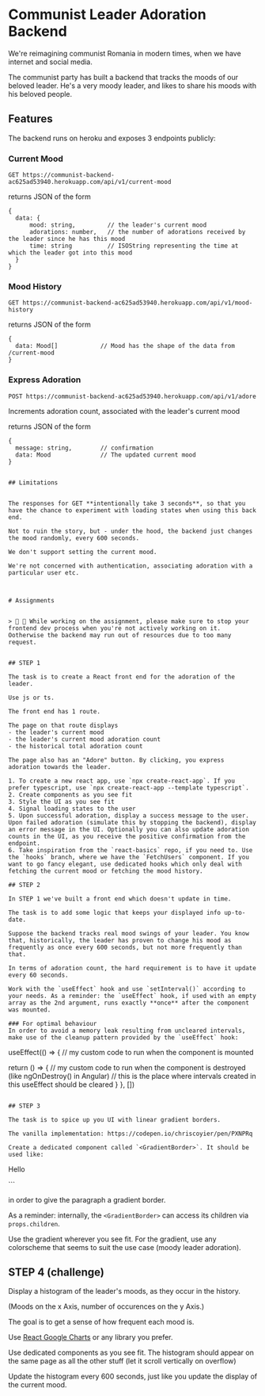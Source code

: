# Communist Leader Adoration Backend

We're reimagining communist Romania in modern times, when we have internet and social media.

The communist party has built a backend that tracks the moods of our beloved leader. He's a very moody leader, and likes to share his moods with his beloved people.


## Features 

The backend runs on heroku and exposes 3 endpoints publicly:


### Current Mood
`GET https://communist-backend-ac625ad53940.herokuapp.com/api/v1/current-mood`

returns JSON of the form 

```
{
  data: {
      mood: string,         // the leader's current mood 
      adorations: number,   // the number of adorations received by the leader since he has this mood
      time: string          // ISOString representing the time at which the leader got into this mood
  }
}
```

### Mood History
`GET https://communist-backend-ac625ad53940.herokuapp.com/api/v1/mood-history` 

returns JSON of the form 

```
{
  data: Mood[]            // Mood has the shape of the data from /current-mood
}
```

### Express Adoration

`POST https://communist-backend-ac625ad53940.herokuapp.com/api/v1/adore`

Increments adoration count, associated with the leader's current mood

returns JSON of the form

```
{
  message: string,        // confirmation
  data: Mood              // The updated current mood
}


## Limitations


The responses for GET **intentionally take 3 seconds**, so that you have the chance to experiment with loading states when using this back end.

Not to ruin the story, but - under the hood, the backend just changes the mood randomly, every 600 seconds. 

We don't support setting the current mood.

We're not concerned with authentication, associating adoration with a particular user etc.



# Assignments


> 📝 🙏 While working on the assignment, please make sure to stop your frontend dev process when you're not actively working on it. 
Ootherwise the backend may run out of resources due to too many request.


## STEP 1

The task is to create a React front end for the adoration of the leader.

Use js or ts.

The front end has 1 route. 

The page on that route displays 
- the leader's current mood
- the leader's current mood adoration count
- the historical total adoration count

The page also has an "Adore" button. By clicking, you express adoration towards the leader.

1. To create a new react app, use `npx create-react-app`. If you prefer typescript, use `npx create-react-app --template typescript`.
2. Create components as you see fit
3. Style the UI as you see fit
4. Signal loading states to the user
5. Upon successful adoration, display a success message to the user. Upon failed adoration (simulate this by stopping the backend), display an error message in the UI. Optionally you can also update adoration counts in the UI, as you receive the positive confirmation from the endpoint.
6. Take inspiration from the `react-basics` repo, if you need to. Use the `hooks` branch, where we have the `FetchUsers` component. If you want to go fancy elegant, use dedicated hooks which only deal with fetching the current mood or fetching the mood history.

## STEP 2
 
In STEP 1 we've built a front end which doesn't update in time. 

The task is to add some logic that keeps your displayed info up-to-date. 

Suppose the backend tracks real mood swings of your leader. You know that, historically, the leader has proven to change his mood as frequently as once every 600 seconds, but not more frequently than that. 

In terms of adoration count, the hard requirement is to have it update every 60 seconds.

Work with the `useEffect` hook and use `setInterval()` according to your needs. As a reminder: the `useEffect` hook, if used with an empty array as the 2nd argument, runs exactly **once** after the component was mounted.

### For optimal behaviour
In order to avoid a memory leak resulting from uncleared intervals, make use of the cleanup pattern provided by the `useEffect` hook:

```
useEffect(() => {
  // my custom code to run when the component is mounted

  return () => {
    // my custom code to run when the component is destroyed (like ngOnDestroy() in Angular)
    // this is the place where intervals created in this useEffect should be cleared
  }
}, [])
```

## STEP 3

The task is to spice up you UI with linear gradient borders.

The vanilla implementation: https://codepen.io/chriscoyier/pen/PXNPRq

Create a dedicated component called `<GradientBorder>`. It should be used like:

```
<GradientBorder>
  <p>Hello</p>
<GradientBorder />
```

in order to give the paragraph a gradient border.

As a reminder: internally, the `<GradientBorder>` can access its children via `props.children`.

Use the gradient wherever you see fit. 
For the gradient, use any colorscheme that seems to suit the use case (moody leader adoration).


## STEP 4 (challenge)

Display a histogram of the leader's moods, as they occur in the history. 

(Moods on the x Axis, number of occurences on the y Axis.)

The goal is to get a sense of how frequent each mood is.

Use [React Google Charts](https://www.react-google-charts.com/examples/histogram) or any library you prefer.

Use dedicated components as you see fit. The histogram should appear on the same page as all the other stuff (let it scroll vertically on overflow)

Update the histogram every 600 seconds, just like you update the display of the current mood.